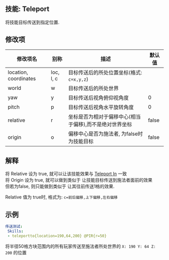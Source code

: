 技能: Teleport
--------------------------

将技能目标传送到指定位置.

修改项
----------

| 修改项名 | 别称    | 描述                                                                                                    | 默认值 |
|-----------|------------|----------------------------------------------------------------------------------------------------------------|---------------|
| location, coordinates | loc, l, c | 目标传送后的所处位置坐标(格式: `c=x,y,z`) |               |
| world                 | w         | 目标传送后的所处世界              |               |
| yaw                   | y         | 目标传送后视角俯仰视角度                   | 0             |
| pitch                 | p         | 目标传送后视角水平旋转角度                      | 0             |
| relative                 | r        | 坐标是否为相对于偏移中心(相当于偏移),而不是绝对世界坐标 | false              |
| origin                | o         | 偏移中心是否为施法者, 为false时为技能目标 | false |

解释
---

将 Relative 设为 true, 就可以让该技能效果与 [Teleport In](/技能/列表/teleportin) 一致  
将 Origin 设为 true, 就可以做到类似于 让技能目标传送到施法者面前的效果  
但若为false, 则只能做到类似于 让其往前传送1格的效果.  

Relative 值为 true时, 格式为: `c=前后偏移,上下偏移,左右偏移`

示例
--------

```yaml
传送测试:
 Skills:
 - teleportto{location=190,64,200} @PIR{r=50}
```
将半径50格方块范围内的所有玩家传送至施法者所处世界的 `X: 190 Y: 64 Z: 200` 的位置
